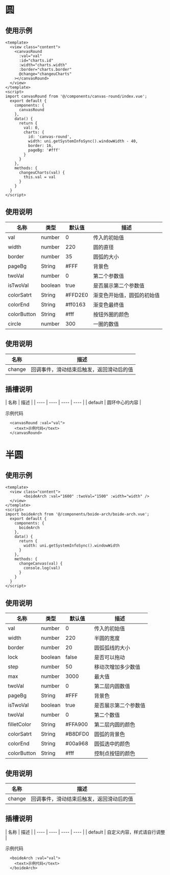 
# 圆
## 使用示例
```
<template>
  <view class="content">
    <canvasRound
      :val="val"
      :id="charts.id"
      :width="charts.width"
      :border="charts.border"
      @change="changeuCharts"
    ></canvasRound>
  </view>
</template>
<script>
import canvasRound from '@/components/canvas-round/index.vue';
  export default {
    components: {
      canvasRound
    },
    data() {
      return {
        val: 0,
        charts: {
          id: 'canvas-round',
          width: uni.getSystemInfoSync().windowWidth - 40,
          border: 16,
          pageBg: '#fff'
        }
      }
    },
    methods: {
      changeuCharts(val) {
        this.val = val
      }
    }
  }
</script>
```

## 使用说明

|  名称   | 类型  |  默认值   |  描述  |
|  ----  | ----  |  ----  | ----  |
| val  | number |  0  |  传入的初始值  |
| width  | number |  220  | 圆的直径  |
| border  | number |  35  | 圆弧的大小  |
| pageBg  | String |  #FFF  | 背景色  |
| twoVal  | number |  0  | 第二个参数值  |
| isTwoVal  | boolean |  true  | 是否展示第二个参数值  |
| colorSatrt  | String |  #FFD2E0  | 渐变色开始值，圆弧的初始值  |
| colorEnd  | String |  #ff0163  | 渐变色最终值  |
| colorButton  | String |  #fff  | 按钮外圈的颜色  |
| circle  | number |  300  | 一圈的数值  |

## 使用说明

|  名称   |  描述  |
|  ----  | ----  |
| change  |  回调事件，滑动结束后触发，返回滑动后的值  |

##  插槽说明

|  名称   | 描述  |
|  ----  | ----  |  ----  | ----  |
| default  | 圆环中心的内容  |

示例代码
```
  <canvasRound :val="val">
    <text>示例代码</text>
  </canvasRound>
```

# 半圆
## 使用示例
```
<template>
  <view class="content">
		<boideArch :val="1600" :twoVal="1500" :width="width" />
  </view>
</template>
<script>
import boideArch from '@/components/boide-arch/boide-arch.vue';
  export default {
    components: {
      boideArch
    },
    data() {
      return {
        width: uni.getSystemInfoSync().windowWidth
      }
    },
    methods: {
      changeCanvas(val) {
        console.log(val)
      }
    }
  }
</script>
```

## 使用说明

|  名称   | 类型  |  默认值   |  描述  |
|  ----  | ----  |  ----  | ----  |
| val  | number |  0  |  传入的初始值  |
| width  | number |  220  | 半圆的宽度  |
| border  | number |  20  | 圆弧弧线的大小  |
| lock  | boolean |  false  | 是否可以拖动  |
| step  | number |  50  | 移动次增加多少数值  |
| max  | number |  3000  | 最大值  |
| twoVal  | number |  0  | 第二层内圆数值  |
| pageBg  | String |  #FFF  | 背景色  |
| isTwoVal  | boolean |  true  | 是否展示第二个参数值  |
| twoVal  | number |  0  | 第二个数值  |
| filletColor  | String |  #FFA900  | 第二层内圆的颜色  |
| colorSatrt  | String |  #B8DFD0  | 圆弧的背景色  |
| colorEnd  | String |  #00a968  | 圆弧选中的颜色  |
| colorButton  | String |  #fff  | 控制点按钮的颜色  |

## 使用说明

|  名称   |  描述  |
|  ----  | ----  |
| change  |  回调事件，滑动结束后触发，返回滑动后的值  |

##  插槽说明

|  名称   | 描述  |
|  ----  | ----  |  ----  | ----  |
| default  | 自定义内容，样式请自行调整  |

示例代码
```
  <boideArch :val="val">
    <text>示例代码</text>
  </boideArch>
```